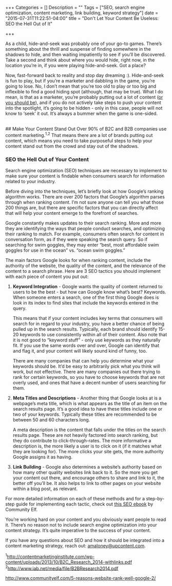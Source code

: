 +++
Categories = []
Description = ""
Tags = ["SEO, search engine optimization, content marketing, link building, keyword strategy"]
date = "2015-07-31T11:22:51-04:00"
title = "Don't Let Your Content Be Useless: SEO the Hell Out of It"

+++

As a child, hide-and-seek was probably one of your go-to games. There’s something about the thrill and suspense of finding somewhere in the shadows to hide, and then waiting impatiently to see if you’ll be discovered. Take a second and think about where you would hide, right now, in the location you’re in, if you were playing hide-and-seek. Got a place?

Now, fast-forward back to reality and stop day dreaming :). Hide-and-seek is fun to play, but if you’re a marketer and dabbling in the game, you’re going to lose. No, I don’t mean that you’re too old to play or too big and inflexible to find a good hiding spot (although, that may be true). What I do mean, is that as a marketer, you’re probably putting out a lot of content ([or you should be](http://upcontent.com/post/isyourcontentgettinganyplay)), and if you do not actively take steps to push your content into the spotlight, it’s going to be hidden - only in this case, people will not know to ‘seek’ it out. It’s always a bummer when the game is one-sided.

</br>
## Make Your Content Stand Out
Over 90% of B2C and B2B companies use content marketing.<sup>1,2</sup> That means there are a lot of brands putting out content, which means you need to take purposeful steps to help your content stand out from the crowd and stay out of the shadows.

### SEO the Hell Out of Your Content
Search engine optimization (SEO) techniques are necessary to implement to make sure your content is findable when consumers search for information related to your industry.

Before diving into the techniques, let’s briefly look at how Google’s ranking algorithm works. There are over 200 factors that Google’s algorithm parses through when ranking content. I’m not sure anyone can tell you what those 200 things are, but there are specific factors that you can directly affect that will help your content emerge to the forefront of searches.

Google constantly makes updates to their search ranking. More and more they are identifying the ways that people conduct searches, and optimizing their ranking to match. For example, consumers often search for content in conversation form, as if they were speaking the search query. So if searching for swim goggles, they may enter “best, most affordable swim goggles for use in the ocean” vs. “ocean swim goggles.”

The main factors Google looks for when ranking content, include the authority of the website, the quality of the content, and the relevance of the content to a search phrase. Here are 3 SEO tactics you should implement with each piece of content you put out:

<ol>
<li><strong>Keyword Integration</strong> - Google wants the quality of content returned to users to be the best - but how can Google know what’s best? Keywords. When someone enters a search, one of the first thing Google does is look in its index to find sites that include the keywords entered in the query.

This means that if your content includes key terms that consumers will search for in regard to your industry, you have a better chance of being pulled up in the search results. Typically, each brand should identify 15-20 keywords to use consistently within all of their content. Also note that it is not good to “keyword stuff” - only use keywords as they naturally fit. If you use the same words over and over, Google can identify that and flag it, and your content will likely sound kind of funny, too.

There are many companies that can help you determine what your keywords should be. It’d be easy to arbitrarily pick what you think will work, but not effective. There are many companies out there trying to rank for certain keywords, so you have to choose keywords that are not overly used, and ones that have a decent number of users searching for them.</li>

<li><strong>Meta Titles and Descriptions</strong> - Another thing that Google looks at is a webpage’s meta title, which is what appears as the title of an item on the search results page. It’s a good idea to have these titles include one or two of your keywords. Typically these titles are recommended to be between 50 and 60 characters long.

A meta description is the content that falls under the titles on the search results page. These are not heavily factored into search ranking, but they do contribute to click-through-rates. The more informative a description is, the more likely a user is to click on it (if it matches what they are looking for). The more clicks your site gets, the more authority Google assigns it as having.</li>

<li><Strong>Link Building</strong> - Google also determines a website’s authority based on how many other quality websites link back to it. So the more you get your content out there, and encourage others to share and link to it, the better off you’ll be. It also helps to link to other pages on your website within a blog post, as relevant.</li>

</ol>

For more detailed information on each of these methods and for a step-by-step guide for implementing each tactic, check out [this SEO ebook](http://www.communityelf.com/5-reasons-website-rank-well-google-2/) by Community Elf.




You’re working hard on your content and you obviously want people to read it. There’s no reason not to include search engine optimization into your content strategy. It’s quite imperative to the success of your content.

If you have any questions about SEO and how it should be integrated into a content marketing strategy, reach out: amaloney@upcontent.com.



<sup>1</sup>http://contentmarketinginstitute.com/wp-content/uploads/2013/10/B2C_Research_2014-withlinks.pdf
<sup>2</sup>http://www.iab.net/media/file/B2BResearch2014.pdf

http://www.communityelf.com/5-reasons-website-rank-well-google-2/
